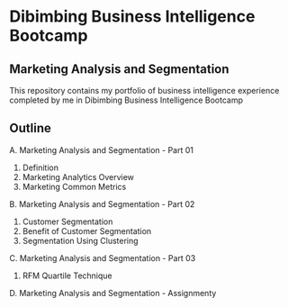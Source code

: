 # Dibimbing Business Intelligence Bootcamp
## Marketing Analysis and Segmentation

This repository contains my portfolio of business intelligence experience completed by me in Dibimbing Business Intelligence Bootcamp

## Outline
A. Marketing Analysis and Segmentation - Part 01
1. Definition
2. Marketing Analytics Overview
3. Marketing Common Metrics

B. Marketing Analysis and Segmentation - Part 02
1. Customer Segmentation
2. Benefit of Customer Segmentation
3. Segmentation Using Clustering

C. Marketing Analysis and Segmentation - Part 03
1. RFM Quartile Technique

D. Marketing Analysis and Segmentation - Assignmenty
